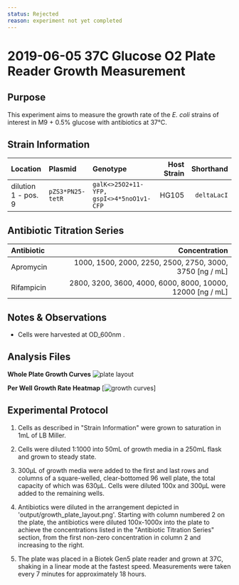 ```yaml
---
status: Rejected 
reason: experiment not yet completed
---
```


# 2019-06-05 37C Glucose O2 Plate Reader Growth Measurement

## Purpose
This experiment aims to measure the growth rate of the *E. coli* strains of interest in M9 + 0.5% glucose with antibiotics at 37°C.

## Strain Information

| Location | Plasmid | Genotype | Host Strain | Shorthand |
| :------- | :------ | :------- | ----------: | --------: |
| dilution 1 - pos. 9 | `pZS3*PN25-tetR`| `galK<>25O2+11-YFP, gspI<>4*5noO1v1-CFP` |  HG105 |`deltaLacI` |

## Antibiotic Titration Series

| Antibiotic | Concentration |
| :------ | ------------: |
| Apromycin | 1000, 1500, 2000, 2250, 2500, 2750, 3000, 3750 [ng / mL] |
| Rifampicin | 2800, 3200, 3600, 4000, 6000, 8000, 10000, 12000 [ng / mL] |

## Notes & Observations
* Cells were harvested at OD_600nm .

## Analysis Files

**Whole Plate Growth Curves**
![plate layout](output/delta_glucoseA/gp_output_curves.png)

**Per Well Growth Rate Heatmap**
[![growth curves](output/delta_glucoseA/per_well_doubling_times_heatmap.png)]

## Experimental Protocol

1. Cells as described in "Strain Information" were grown to saturation in 1mL of LB Miller.

2. Cells were diluted 1:1000 into 50mL of growth media in a 250mL flask and grown to steady state.

3. 300µL of growth media were added to the first and last rows and columns of a square-welled, clear-bottomed 96 well plate, the total capacity of which was 630µL. Cells were diluted 100x and 300µL were added to the remaining wells.

4. Antibiotics were diluted in the arrangement depicted in 'output/growth_plate_layout.png'. Starting with column numbered 2 on the plate, the antibiotics were diluted 100x-1000x into the plate to achieve the concentrations listed in the "Antibiotic Titration Series" section, from the first non-zero concentration in column 2 and increasing to the right.

5. The plate was placed in a Biotek Gen5 plate reader and grown at 37C, shaking in a linear mode at the fastest speed. Measurements were taken every 7 minutes for approximately 18 hours.